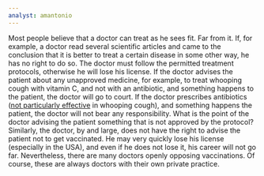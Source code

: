 ```yaml
---
analyst: amantonio
---
```


Most people believe that a doctor can treat as he sees fit. Far from it. If, for example, a doctor read several scientific articles and came to the conclusion that it is better to treat a certain disease in some other way, he has no right to do so. The doctor must follow the permitted treatment protocols, otherwise he will lose his license. If the doctor advises the patient about any unapproved medicine, for example, to treat whooping cough with vitamin C, and not with an antibiotic, and something happens to the patient, the doctor will go to court. If the doctor prescribes antibiotics ([not particularly effective](https://www.ncbi.nlm.nih.gov/pubmed/15674946) in whooping cough), and something happens the patient, the doctor will not bear any responsibility. What is the point of the doctor advising the patient something that is not approved by the protocol?
Similarly, the doctor, by and large, does not have the right to advise the patient not to get vaccinated. He may very quickly lose his license (especially in the USA), and even if he does not lose it, his career will not go far.
Nevertheless, there are many doctors openly opposing vaccinations. Of course, these are always doctors with their own private practice.
